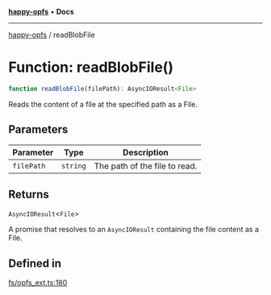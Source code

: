 [**happy-opfs**](../README.md) • **Docs**

***

[happy-opfs](../README.md) / readBlobFile

# Function: readBlobFile()

```ts
function readBlobFile(filePath): AsyncIOResult<File>
```

Reads the content of a file at the specified path as a File.

## Parameters

| Parameter | Type | Description |
| ------ | ------ | ------ |
| `filePath` | `string` | The path of the file to read. |

## Returns

`AsyncIOResult`\<`File`\>

A promise that resolves to an `AsyncIOResult` containing the file content as a File.

## Defined in

[fs/opfs\_ext.ts:180](https://github.com/JiangJie/happy-opfs/blob/a4847fb43bf2d37df760679e172324cb91fbf2ca/src/fs/opfs_ext.ts#L180)
